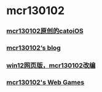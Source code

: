 # mcr130102
### [mcr130102原创的catoiOS](/catoiOS)
### [mcr130102‘s blog](https://cnblogs.com/mcr130102)
### [win12网页版，mcr130102改编](https://mcr130102oier.github.io/win12/)
### [mcr130102's Web Games](https://mcr130102oier.github.io/games/)

